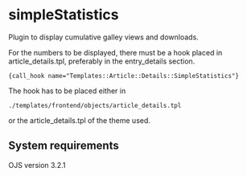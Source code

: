 simpleStatistics
================

Plugin to display cumulative galley views and downloads.

For the numbers to be displayed, there must be a hook placed in article_details.tpl, preferably in the entry_details section.
```
{call_hook name="Templates::Article::Details::SimpleStatistics"}
```
The hook has to be placed either in 
```
./templates/frontend/objects/article_details.tpl
```
or the article_details.tpl of the theme used.


System requirements
--------------------
OJS version 3.2.1 





